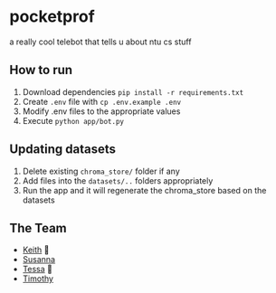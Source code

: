 # pocketprof
a really cool telebot that tells u about ntu cs stuff

## How to run
1. Download dependencies `pip install -r requirements.txt`
2. Create `.env` file with `cp .env.example .env`
3. Modify .env files to the appropriate values
4. Execute `python app/bot.py`

## Updating datasets
1. Delete existing `chroma_store/` folder if any
2. Add files into the `datasets/..` folders appropriately
3. Run the app and it will regenerate the chroma_store based on the datasets

## The Team
* [Keith](https://github.com/kaioru) 🐸
* [Susanna](https://github.com/susannabombay)
* [Tessa](https://github.com/tessatanjr) 🦆
* [Timothy](https://github.com/timtaifung)

